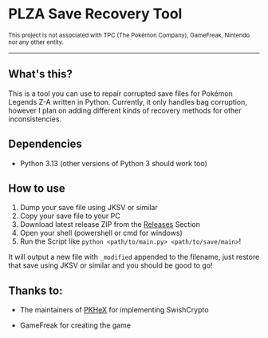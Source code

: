 # PLZA Save Recovery Tool
<sub>This project is not associated with TPC (The Pokémon Company), GameFreak, Nintendo nor any other entity.</sub>

---

## What's this?
This is a tool you can use to repair corrupted save files for Pokémon Legends Z-A written in Python.
Currently, it only handles bag corruption, however I plan on adding different kinds of recovery methods for
other inconsistencies.

## Dependencies
- Python 3.13 (other versions of Python 3 should work too)

## How to use

1. Dump your save file using JKSV or similar
2. Copy your save file to your PC
3. Download latest release ZIP from the [Releases](https://github.com/azalea-w/plza-recovery/releases) Section
4. Open your shell (powershell or cmd for windows)
5. Run the Script like `python <path/to/main.py> <path/to/save/main>`!

It will output a new file with `_modified` appended to the filename, just restore that save using JKSV or similar and you should be good to go! 

## Thanks to:
- The maintainers of [PKHeX](https://github.com/kwsch/PKHeX/) for implementing SwishCrypto

- GameFreak for creating the game
